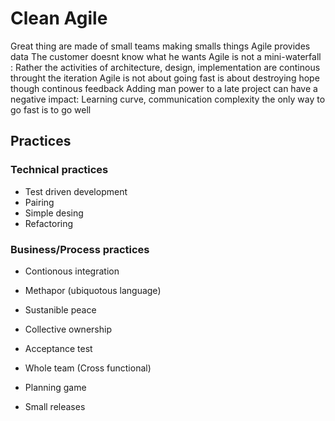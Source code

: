 # Clean Agile

Great thing are made of small teams making smalls things
Agile provides data
The customer doesnt know what he wants
Agile is not a mini-waterfall : Rather the activities of architecture, design, implementation are continous throught the iteration
Agile is not about going fast is about destroying hope though continous feedback
Adding man power to a late project can have a negative impact: Learning curve, communication complexity
the only way to go fast is to go well

## Practices

### Technical practices

- Test driven development
- Pairing
- Simple desing
- Refactoring

### Business/Process practices

- Contionous integration
- Methapor (ubiquotous language)
- Sustanible peace
- Collective ownership

- Acceptance test
- Whole team (Cross functional)
- Planning game
- Small releases


